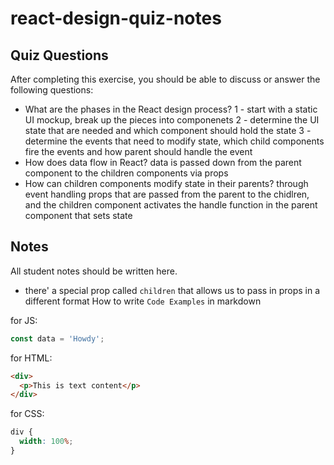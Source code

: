 # react-design-quiz-notes

## Quiz Questions

After completing this exercise, you should be able to discuss or answer the following questions:

- What are the phases in the React design process?
 1 - start with a static UI mockup, break up the pieces into componenets
 2 - determine the UI state that are needed and which component should hold the state
 3 - determine the events that need to modify state, which child components fire the events and how parent should handle the event
- How does data flow in React?
data is passed down from the parent component to the children components via props
- How can children components modify state in their parents?
through event handling props that are passed from the parent to the chidlren, and the children component activates the handle function in the parent component that sets state

## Notes

All student notes should be written here.
- there' a special prop called `children` that allows us to pass in props in a different format
How to write `Code Examples` in markdown

for JS:

```js
const data = 'Howdy';
```

for HTML:

```html
<div>
  <p>This is text content</p>
</div>
```

for CSS:

```css
div {
  width: 100%;
}
```
